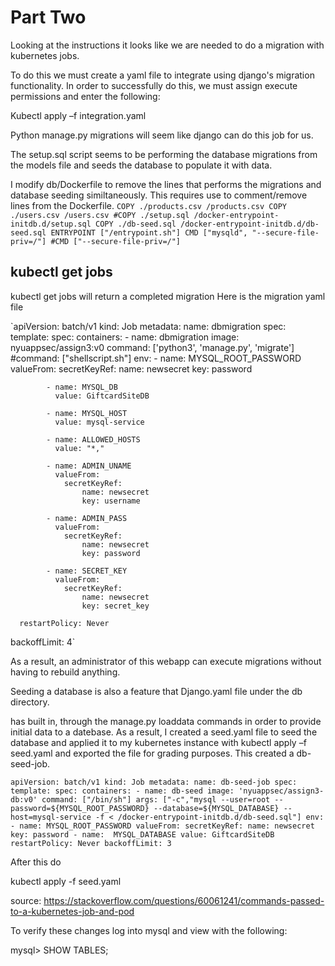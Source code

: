 # Part Two 


Looking at the instructions it looks like we are needed to do a migration with kubernetes jobs. 

To do this we must create a yaml file to integrate using django's migration functionality. In order to successfully do this, we must assign execute permissions and enter the following: 

Kubectl apply –f integration.yaml  

 Python manage.py migrations will seem like django can do this job for us. 

The setup.sql script seems to be performing the database migrations from the models file and seeds the database to populate it with data.  

 I modify db/Dockerfile to remove the lines that performs the migrations and database seeding similtaneously. This requires use to comment/remove lines from the Dockerfile. 
`COPY ./products.csv /products.csv
COPY ./users.csv /users.csv
#COPY ./setup.sql /docker-entrypoint-initdb.d/setup.sql
COPY ./db-seed.sql /docker-entrypoint-initdb.d/db-seed.sql
ENTRYPOINT ["/entrypoint.sh"]
CMD ["mysqld", "--secure-file-priv=/"]
#CMD ["--secure-file-priv=/"]`
 
 ## kubectl get jobs ##
 kubectl get jobs will return a completed migration 
 Here is the migration yaml file 
 
 `apiVersion: batch/v1
kind: Job
metadata:
  name: dbmigration
spec:
  template:
    spec:
      containers: 
      - name: dbmigration
        image: nyuappsec/assign3:v0
        command: ['python3', 'manage.py', 'migrate']
        #command: ["shellscript.sh"]
        env:
            - name: MYSQL_ROOT_PASSWORD
              valueFrom:
                secretKeyRef:
                  name: newsecret
                  key: password

            - name: MYSQL_DB
              value: GiftcardSiteDB

            - name: MYSQL_HOST
              value: mysql-service

            - name: ALLOWED_HOSTS
              value: "*,"

            - name: ADMIN_UNAME
              valueFrom:
                secretKeyRef:
                    name: newsecret
                    key: username

            - name: ADMIN_PASS
              valueFrom:
                secretKeyRef:
                    name: newsecret
                    key: password

            - name: SECRET_KEY
              valueFrom:
                secretKeyRef:
                    name: newsecret
                    key: secret_key

      restartPolicy: Never
  backoffLimit: 4`
  
  
As a result, an administrator of this webapp can execute migrations without having to rebuild anything. 

 

Seeding a database is also a feature that Django.yaml file under the db directory.  

has built in, through the manage.py loaddata commands in order to provide initial data to a datebase. As a result, I created a seed.yaml file to seed the database and applied it to my kubernetes instance with kubectl apply –f seed.yaml and exported the file for grading purposes. This created a db-seed-job.  


`apiVersion: batch/v1
kind: Job
metadata:
  name: db-seed-job
spec:
  template:
    spec:
      containers:
      - name: db-seed
        image: 'nyuappsec/assign3-db:v0'
        command: ["/bin/sh"]
        args: ["-c","mysql --user=root --password=${MYSQL_ROOT_PASSWORD} --database=${MYSQL_DATABASE} --host=mysql-service -f < /docker-entrypoint-initdb.d/db-seed.sql"]
        env: 
          - name: MYSQL_ROOT_PASSWORD
            valueFrom:
              secretKeyRef:
                name: newsecret
                key: password
          - name:  MYSQL_DATABASE
            value: GiftcardSiteDB
      restartPolicy: Never
  backoffLimit: 3`
 
 
 After this do 
 
 kubectl apply -f seed.yaml
 
 source: https://stackoverflow.com/questions/60061241/commands-passed-to-a-kubernetes-job-and-pod

To verify these changes log into mysql and view with the following: 

mysql> SHOW TABLES; 

  
